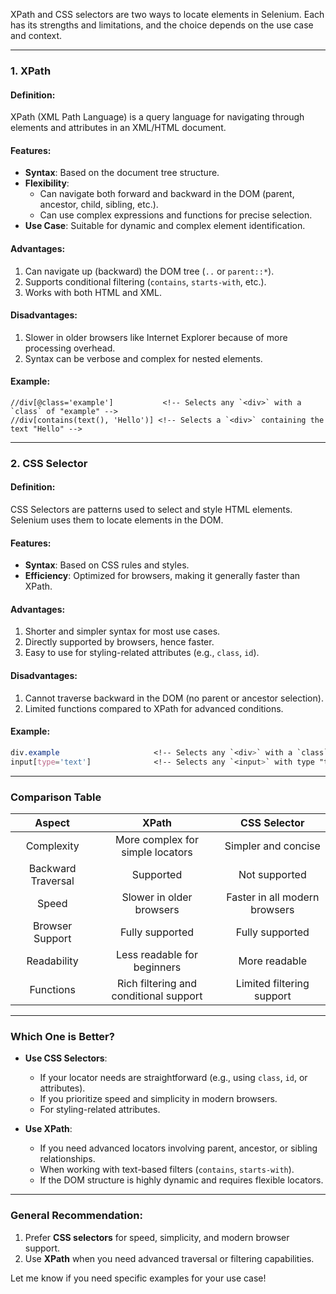 XPath and CSS selectors are two ways to locate elements in Selenium. Each has its strengths and limitations, and the choice depends on the use case and context.

* * *

### **1\. XPath**

#### **Definition**:

XPath (XML Path Language) is a query language for navigating through elements and attributes in an XML/HTML document.

#### **Features**:

*   **Syntax**: Based on the document tree structure.
*   **Flexibility**:
    *   Can navigate both forward and backward in the DOM (parent, ancestor, child, sibling, etc.).
    *   Can use complex expressions and functions for precise selection.
*   **Use Case**: Suitable for dynamic and complex element identification.

#### **Advantages**:

1.  Can navigate up (backward) the DOM tree (`..` or `parent::*`).
2.  Supports conditional filtering (`contains`, `starts-with`, etc.).
3.  Works with both HTML and XML.

#### **Disadvantages**:

1.  Slower in older browsers like Internet Explorer because of more processing overhead.
2.  Syntax can be verbose and complex for nested elements.

#### **Example**:

```xpath
//div[@class='example']           <!-- Selects any `<div>` with a `class` of "example" -->
//div[contains(text(), 'Hello')] <!-- Selects a `<div>` containing the text "Hello" -->
```

* * *

### **2\. CSS Selector**

#### **Definition**:

CSS Selectors are patterns used to select and style HTML elements. Selenium uses them to locate elements in the DOM.

#### **Features**:

*   **Syntax**: Based on CSS rules and styles.
*   **Efficiency**: Optimized for browsers, making it generally faster than XPath.

#### **Advantages**:

1.  Shorter and simpler syntax for most use cases.
2.  Directly supported by browsers, hence faster.
3.  Easy to use for styling-related attributes (e.g., `class`, `id`).

#### **Disadvantages**:

1.  Cannot traverse backward in the DOM (no parent or ancestor selection).
2.  Limited functions compared to XPath for advanced conditions.

#### **Example**:

```css
div.example                     <!-- Selects any `<div>` with a `class` of "example" -->
input[type='text']              <!-- Selects any `<input>` with type "text" -->
```

* * *

### **Comparison Table**

|       Aspect       |                  XPath                 |          CSS Selector         |
|:------------------:|:--------------------------------------:|:-----------------------------:|
| Complexity         | More complex for simple locators       | Simpler and concise           |
| Backward Traversal | Supported                              | Not supported                 |
| Speed              | Slower in older browsers               | Faster in all modern browsers |
| Browser Support    | Fully supported                        | Fully supported               |
| Readability        | Less readable for beginners            | More readable                 |
| Functions          | Rich filtering and conditional support | Limited filtering support     |

* * *

### **Which One is Better?**

*   **Use CSS Selectors**:

    *   If your locator needs are straightforward (e.g., using `class`, `id`, or attributes).
    *   If you prioritize speed and simplicity in modern browsers.
    *   For styling-related attributes.
*   **Use XPath**:

    *   If you need advanced locators involving parent, ancestor, or sibling relationships.
    *   When working with text-based filters (`contains`, `starts-with`).
    *   If the DOM structure is highly dynamic and requires flexible locators.

* * *

### **General Recommendation**:

1.  Prefer **CSS selectors** for speed, simplicity, and modern browser support.
2.  Use **XPath** when you need advanced traversal or filtering capabilities.

Let me know if you need specific examples for your use case!